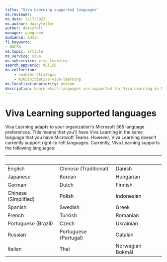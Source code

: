 ```yaml
---
title: "Viva Learning supported languages"
ms.reviewer:
ms.date: 2/17/2022
ms.author: daisyfeller
author: daisyfell
manager: pamgreen
audience: Admin
f1.keywords:
- NOCSH
ms.topic: article
ms.service: viva
ms.subservice: viva-learning
search.appverid: MET150
ms.collection: 
    - enabler-strategic
    - m365initiative-viva-learning
ms.localizationpriority: medium
description: Learn which languages are supported for Viva Learning in Microsoft Teams.
---
```

# Viva Learning supported languages
  
Viva Learning adapts to your organization's Microsoft 365 language preferences. This means that you'll have Viva Learning in the same language that you have Microsoft Teams. However, Viva Learning doesn't currently support right-to-left languages. Currently, Viva Learning supports the following languages:

|&nbsp; | &nbsp; | &nbsp; |
|---|---|---|
English|Chinese (Traditional)|Danish|
Japanese|Korean|Hungarian|
German|Dutch|Finnish|
Chinese (Simplified)|Polish|Indonesian|
Spanish|Swedish|Greek|
French|Turkish|Romanian|
Portuguese (Brazil)|Czech|Ukrainian|
Russian|Portuguese (Portugal)|Catalan|
Italian|Thai|Norwegian Bokmål|
